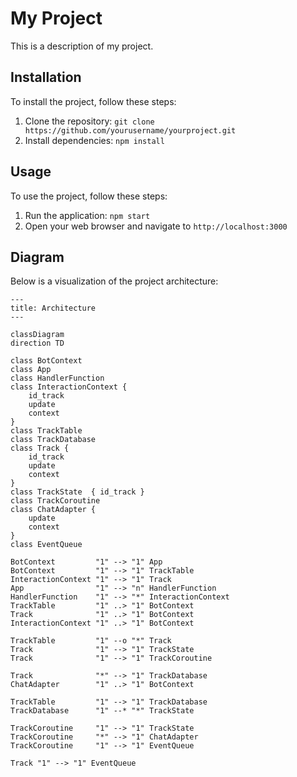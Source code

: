 # My Project

This is a description of my project.

## Installation

To install the project, follow these steps:

1. Clone the repository: `git clone https://github.com/yourusername/yourproject.git`
2. Install dependencies: `npm install`

## Usage

To use the project, follow these steps:

1. Run the application: `npm start`
2. Open your web browser and navigate to `http://localhost:3000`

## Diagram

Below is a visualization of the project architecture:

```mermaid
---
title: Architecture
---

classDiagram
direction TD

class BotContext
class App
class HandlerFunction
class InteractionContext {
    id_track
    update
    context
}
class TrackTable
class TrackDatabase
class Track {
    id_track
    update
    context
}
class TrackState  { id_track }
class TrackCoroutine
class ChatAdapter {
    update
    context
}
class EventQueue

BotContext         "1" --> "1" App
BotContext         "1" --> "1" TrackTable
InteractionContext "1" --> "1" Track
App                "1" --> "n" HandlerFunction
HandlerFunction    "1" --> "*" InteractionContext
TrackTable         "1" ..> "1" BotContext
Track              "1" ..> "1" BotContext
InteractionContext "1" ..> "1" BotContext

TrackTable         "1" --o "*" Track
Track              "1" --> "1" TrackState
Track              "1" --> "1" TrackCoroutine

Track              "*" --> "1" TrackDatabase
ChatAdapter        "1" ..> "1" BotContext

TrackTable         "1" --> "1" TrackDatabase
TrackDatabase      "1" --* "*" TrackState

TrackCoroutine     "1" --> "1" TrackState
TrackCoroutine     "*" --> "1" ChatAdapter
TrackCoroutine     "1" --> "1" EventQueue

Track "1" --> "1" EventQueue
```


